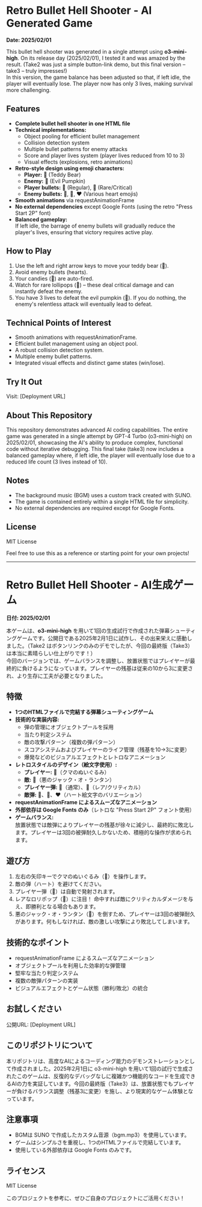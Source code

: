 # Retro Bullet Hell Shooter - AI Generated Game

**Date: 2025/02/01**

This bullet hell shooter was generated in a single attempt using **o3-mini-high**. On its release day (2025/02/01), I tested it and was amazed by the result. (Take2 was just a simple button-link demo, but this final version – take3 – truly impresses!)  
In this version, the game balance has been adjusted so that, if left idle, the player will eventually lose. The player now has only 3 lives, making survival more challenging.

## Features

- **Complete bullet hell shooter in one HTML file**
- **Technical implementations:**
  - Object pooling for efficient bullet management
  - Collision detection system
  - Multiple bullet patterns for enemy attacks
  - Score and player lives system (player lives reduced from 10 to 3)
  - Visual effects (explosions, retro animations)
- **Retro-style design using emoji characters:**
  - **Player:** 🧸 (Teddy Bear)
  - **Enemy:** 🎃 (Evil Pumpkin)
  - **Player bullets:** 🍬 (Regular), 🍭 (Rare/Critical)
  - **Enemy bullets:** 💛, 💙, ❤️ (Various heart emojis)
- **Smooth animations** via requestAnimationFrame
- **No external dependencies** except Google Fonts (using the retro "Press Start 2P" font)
- **Balanced gameplay:**  
  If left idle, the barrage of enemy bullets will gradually reduce the player's lives, ensuring that victory requires active play.

## How to Play

1. Use the left and right arrow keys to move your teddy bear (🧸).
2. Avoid enemy bullets (hearts).
3. Your candies (🍬) are auto-fired.
4. Watch for rare lollipops (🍭) – these deal critical damage and can instantly defeat the enemy.
5. You have 3 lives to defeat the evil pumpkin (🎃). If you do nothing, the enemy's relentless attack will eventually lead to defeat.

## Technical Points of Interest

- Smooth animations with requestAnimationFrame.
- Efficient bullet management using an object pool.
- A robust collision detection system.
- Multiple enemy bullet patterns.
- Integrated visual effects and distinct game states (win/lose).

## Try It Out

Visit: [Deployment URL]

## About This Repository

This repository demonstrates advanced AI coding capabilities. The entire game was generated in a single attempt by GPT-4 Turbo (o3-mini-high) on 2025/02/01, showcasing the AI's ability to produce complex, functional code without iterative debugging. This final take (take3) now includes a balanced gameplay where, if left idle, the player will eventually lose due to a reduced life count (3 lives instead of 10).

## Notes

- The background music (BGM) uses a custom track created with SUNO.
- The game is contained entirely within a single HTML file for simplicity.
- No external dependencies are required except for Google Fonts.

## License

MIT License

Feel free to use this as a reference or starting point for your own projects!

---

# Retro Bullet Hell Shooter - AI生成ゲーム

**日付: 2025/02/01**

本ゲームは、**o3-mini-high** を用いて1回の生成試行で作成された弾幕シューティングゲームです。公開日である2025年2月1日に試作し、その出来栄えに感動しました。（Take2 はボタンリンクのみのデモでしたが、今回の最終版（Take3）は本当に素晴らしい仕上がりです！）  
今回のバージョンでは、ゲームバランスを調整し、放置状態ではプレイヤーが最終的に負けるようになっています。プレイヤーの残基は従来の10から3に変更され、より生存に工夫が必要となりました。

## 特徴

- **1つのHTMLファイルで完結する弾幕シューティングゲーム**
- **技術的な実装内容:**
  - 弾の管理にオブジェクトプールを採用
  - 当たり判定システム
  - 敵の攻撃パターン（複数の弾パターン）
  - スコアシステムおよびプレイヤーのライフ管理（残基を10→3に変更）
  - 爆発などのビジュアルエフェクトとレトロなアニメーション
- **レトロスタイルのデザイン（絵文字使用）:**
  - **プレイヤー:** 🧸（クマのぬいぐるみ）
  - **敵:** 🎃（悪のジャック・オ・ランタン）
  - **プレイヤー弾:** 🍬（通常）、🍭（レア/クリティカル）
  - **敵弾:** 💛、💙、❤️（ハート絵文字のバリエーション）
- **requestAnimationFrame によるスムーズなアニメーション**
- **外部依存は Google Fonts のみ**（レトロな "Press Start 2P" フォント使用）
- **ゲームバランス:**  
  放置状態では敵弾によりプレイヤーの残基が徐々に減少し、最終的に敗北します。プレイヤーは3回の被弾耐久しかないため、積極的な操作が求められます。

## 遊び方

1. 左右の矢印キーでクマのぬいぐるみ（🧸）を操作します。
2. 敵の弾（ハート）を避けてください。
3. プレイヤー弾（🍬）は自動で発射されます。
4. レアなロリポップ（🍭）に注目！ 命中すれば敵にクリティカルダメージを与え、即勝利となる場合もあります。
5. 悪のジャック・オ・ランタン（🎃）を倒すため、プレイヤーは3回の被弾耐久があります。何もしなければ、敵の激しい攻撃により敗北してしまいます。

## 技術的なポイント

- requestAnimationFrame によるスムーズなアニメーション
- オブジェクトプールを利用した効率的な弾管理
- 堅牢な当たり判定システム
- 複数の敵弾パターンの実装
- ビジュアルエフェクトとゲーム状態（勝利/敗北）の統合

## お試しください

公開URL: [Deployment URL]

## このリポジトリについて

本リポジトリは、高度なAIによるコーディング能力のデモンストレーションとして作成されました。2025年2月1日に o3-mini-high を用いて1回の試行で生成されたこのゲームは、反復的なデバッグなしに複雑かつ機能的なコードを生成できるAIの力を実証しています。今回の最終版（Take3）は、放置状態でもプレイヤーが負けるバランス調整（残基3に変更）を施し、より現実的なゲーム体験となっています。

## 注意事項

- BGMは SUNO で作成したカスタム音源（bgm.mp3）を使用しています。
- ゲームはシンプルさを重視し、1つのHTMLファイルで完結しています。
- 使用している外部依存は Google Fonts のみです。

## ライセンス

MIT License

このプロジェクトを参考に、ぜひご自身のプロジェクトにご活用ください！

